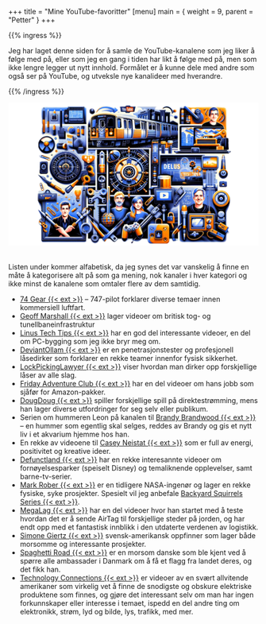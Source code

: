 +++
title = "Mine YouTube-favoritter"
[menu]
main = { weight = 9, parent = "Petter" }
+++

<!-- markdownlint-disable MD033 -->

{{% ingress %}}

Jeg har laget denne siden for å samle de YouTube-kanalene som jeg liker å følge med på, eller som
jeg en gang i tiden har likt å følge med på, men som ikke lengre legger ut nytt innhold. Formålet
er å kunne dele med andre som også ser på YouTube, og utveksle nye kanalideer med hverandre.

{{% /ingress %}}

<div class="container">
  <div class="row">
    <div class="col-12">
      <img src="bilde.png" class="img-fluid" alt="YouTube-favoritter kollasj">
    </div>
  </div>
</div><br>

Listen under kommer alfabetisk, da jeg synes det var vanskelig å finne en måte å kategorisere alt
på som ga mening, nok kanaler i hver kategori og ikke minst de kanalene som omtaler flere av dem
samtidig.

- [74 Gear {{< ext >}}][74gear] – 747-pilot forklarer diverse temaer innen kommersiell luftfart.
- [Geoff Marshall {{< ext >}}][GeoffMarshall] lager videoer om britisk tog- og
tunellbaneinfrastruktur
- [Linus Tech Tips {{< ext >}}][LinusTechTips] har en god del interessante videoer, en del om
PC-bygging som jeg ikke bryr meg om.
- [DeviantOllam {{< ext >}}][DeviantOllam] er en penetrasjonstester og profesjonell låsedirker som
forklarer en rekke teamer innenfor fysisk sikkerhet.
- [LockPickingLawyer {{< ext >}}][LockPickingLawyer] viser hvordan man dirker opp forskjellige låser
av alle slag.
- [Friday Adventure Club {{< ext >}}][FridayAdventureClub] har en del videoer om hans jobb som
sjåfør for Amazon-pakker.
- [DougDoug {{< ext >}}][DougDoug] spiller forskjellige spill på direktestrømming, mens han lager
diverse utfordringer for seg selv eller publikum.
- Serien om hummeren Leon på kanalen til [Brandy Brandwood {{< ext >}}][brandy] – en hummer som
egentlig skal selges, reddes av Brandy og gis et nytt liv i et akvarium hjemme hos han.
- En rekke av videoene til [Casey Neistat {{< ext >}}][casey] som er full av energi, positivitet og
kreative ideer.
- [Defunctland {{< ext >}}][Defunctland] har en rekke interesannte videoer om fornøyelsesparker
(speiselt Disney) og temaliknende opplevelser, samt barne-tv-serier.
- [Mark Rober {{< ext >}}][MarkRober] er en tidligere NASA-ingenør og lager en rekke fysiske, syke
prosjekter. Spesielt vil jeg anbefale
[Backyard Squirrels Series {{< ext >}}][BackyardSquirrelsSeries].
- [MegaLag {{< ext >}}][Megalag] har en del videoer hvor han startet med å teste hvordan det er å
sende AirTag til forskjellige steder på jorden, og har endt opp med et fantastisk innblikk i den
utdaterte verdenen av logistikk.
- [Simone Giertz {{< ext >}}][SimoneGiertz] svensk-amerikansk oppfinner som lager både morsomme og
interessante prosjekter.
- [Spaghetti Road {{< ext >}}][SpaghettiRoad] er en morsom danske som ble kjent ved å spørre alle
ambassader i Danmark om å få et flagg fra landet deres, og det fikk han.
- [Technology Connections {{< ext >}}][TechnologyConnections] er videoer av en svært allvitende
amerikaner som virkelig vet å finne de snodigste og obskure elektriske produktene som finnes, og
gjøre det interessant selv om man har ingen forkunnskaper eller interesse i temaet, ispedd en del
andre ting om elektronikk, strøm, lyd og bilde, lys, trafikk, med mer.

[74gear]: https://www.youtube.com/@74gear
[GeoffMarshall]: https://www.youtube.com/@geofftech2
[LinusTechTips]: https://www.youtube.com/@LinusTechTips
[DeviantOllam]: https://www.youtube.com/@DeviantOllam
[LockPickingLawyer]: https://www.youtube.com/@lockpickinglawyer
[FridayAdventureClub]: https://www.youtube.com/@FridayAdventureClub
[DougDoug]: https://www.youtube.com/@DougDoug
[brandy]: https://www.youtube.com/@Bradybrandwood
[casey]: https://www.youtube.com/@casey
[Defunctland]: https://www.youtube.com/@Defunctland
[MarkRober]: https://www.youtube.com/@MarkRober
[BackyardSquirrelsSeries]: https://www.youtube.com/playlist?list=PLgeXOVaJo_gl1ZIpbYyPRXzQner7-5j5k
[Megalag]: https://www.youtube.com/@MegaLag
[SimoneGiertz]: https://www.youtube.com/@simonegiertz
[SpaghettiRoad]: https://www.youtube.com/@SpaghettiRoad
[TechnologyConnections]: https://www.youtube.com/@TechnologyConnections
